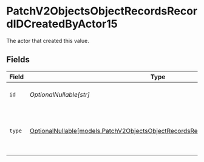 # PatchV2ObjectsObjectRecordsRecordIDCreatedByActor15

The actor that created this value.


## Fields

| Field                                                                                                                                                    | Type                                                                                                                                                     | Required                                                                                                                                                 | Description                                                                                                                                              |
| -------------------------------------------------------------------------------------------------------------------------------------------------------- | -------------------------------------------------------------------------------------------------------------------------------------------------------- | -------------------------------------------------------------------------------------------------------------------------------------------------------- | -------------------------------------------------------------------------------------------------------------------------------------------------------- |
| `id`                                                                                                                                                     | *OptionalNullable[str]*                                                                                                                                  | :heavy_minus_sign:                                                                                                                                       | An ID to identify the actor.                                                                                                                             |
| `type`                                                                                                                                                   | [OptionalNullable[models.PatchV2ObjectsObjectRecordsRecordIDCreatedByActorType15]](../models/patchv2objectsobjectrecordsrecordidcreatedbyactortype15.md) | :heavy_minus_sign:                                                                                                                                       | The type of actor. [Read more information on actor types here](/docs/actors).                                                                            |